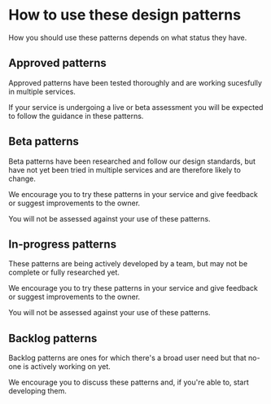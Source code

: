 # How to use these design patterns

How you should use these patterns depends on what status they have.


## Approved patterns

Approved patterns have been tested thoroughly and are working sucesfully in multiple services.

If your service is undergoing a live or beta assessment you will be expected to follow the guidance in these patterns.


## Beta patterns

Beta patterns have been researched and follow our design standards, but have not yet been tried in multiple services and are therefore likely to change.

We encourage you to try these patterns in your service and give feedback or suggest improvements to the owner.

You will not be assessed against your use of these patterns.


## In-progress patterns

These patterns are being actively developed by a team, but may not be complete or fully researched yet.

We encourage you to try these patterns in your service and give feedback or suggest improvements to the owner.

You will not be assessed against your use of these patterns.


## Backlog patterns

Backlog patterns are ones for which there's a broad user need but that no-one is actively working on yet.

We encourage you to discuss these patterns and, if you're able to, start developing them.




